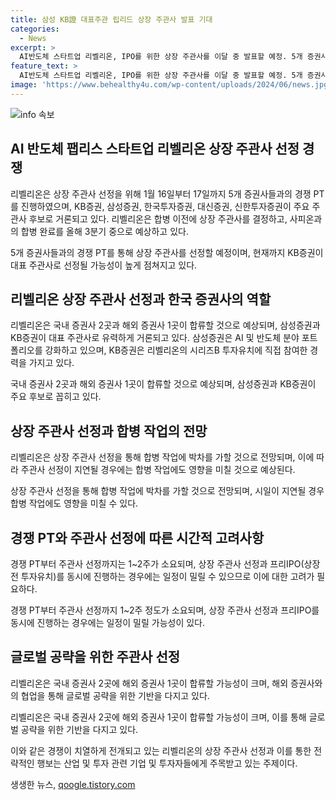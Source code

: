 ```yaml
---
title: 삼성 KB證 대표주관 립리드 상장 주관사 발표 기대
categories:
  - News
excerpt: >
  AI반도체 스타트업 리벨리온, IPO를 위한 상장 주관사를 이달 중 발표할 예정. 5개 증권사가 PT에 참여, KB증권과 삼성증권이 대표 주관사로 선정될 가능성 높아. 리벨리온과 사피온 합병 이전에 주관사 선정 작업을 마무리하고, 합병은 올해 3분기 중으로 예상. 국내 증권사 2곳과 해외 증권사 1곳이 합류 전망이며, 글로벌 공략을 위해 해외 증권사와 손잡을 수 있을 것으로 전망됨. 
feature_text: >
  AI반도체 스타트업 리벨리온, IPO를 위한 상장 주관사를 이달 중 발표할 예정. 5개 증권사가 PT에 참여, KB증권과 삼성증권이 대표 주관사로 선정될 가능성 높아. 리벨리온과 사피온 합병 이전에 주관사 선정 작업을 마무리하고, 합병은 올해 3분기 중으로 예상. 국내 증권사 2곳과 해외 증권사 1곳이 합류 전망이며, 글로벌 공략을 위해 해외 증권사와 손잡을 수 있을 것으로 전망됨. 
image: 'https://www.behealthy4u.com/wp-content/uploads/2024/06/news.jpg'
---
```


<p><img src="https://www.behealthy4u.com/wp-content/uploads/2024/06/news.jpg" alt="info 속보" /></p>

<h2 data-ke-size="size26">AI 반도체 팹리스 스타트업 리벨리온 상장 주관사 선정 경쟁</h2>

<p>리벨리온은 상장 주관사 선정을 위해 1월 16일부터 17일까지 5개 증권사들과의 경쟁 PT를 진행하였으며, KB증권, 삼성증권, 한국투자증권, 대신증권, 신한투자증권이 주요 주관사 후보로 거론되고 있다. 리벨리온은 합병 이전에 상장 주관사를 결정하고, 사피온과의 합병 완료를 올해 3분기 중으로 예상하고 있다.</p>

<p data-ke-size="size16">5개 증권사들과의 경쟁 PT를 통해 상장 주관사를 선정할 예정이며, 현재까지 KB증권이 대표 주관사로 선정될 가능성이 높게 점쳐지고 있다.</p>

<h2 data-ke-size="size26">리벨리온 상장 주관사 선정과 한국 증권사의 역할</h2>

<p>리벨리온은 국내 증권사 2곳과 해외 증권사 1곳이 합류할 것으로 예상되며, 삼성증권과 KB증권이 대표 주관사로 유력하게 거론되고 있다. 삼성증권은 AI 및 반도체 분야 포트폴리오를 강화하고 있으며, KB증권은 리벨리온의 시리즈B 투자유치에 직접 참여한 경력을 가지고 있다.</p>

<p data-ke-size="size16">국내 증권사 2곳과 해외 증권사 1곳이 합류할 것으로 예상되며, 삼성증권과 KB증권이 주요 후보로 꼽히고 있다.</p>

<h2 data-ke-size="size26">상장 주관사 선정과 합병 작업의 전망</h2>

<p>리벨리온은 상장 주관사 선정을 통해 합병 작업에 박차를 가할 것으로 전망되며, 이에 따라 주관사 선정이 지연될 경우에는 합병 작업에도 영향을 미칠 것으로 예상된다.</p>

<p data-ke-size="size16">상장 주관사 선정을 통해 합병 작업에 박차를 가할 것으로 전망되며, 시일이 지연될 경우 합병 작업에도 영향을 미칠 수 있다.</p>

<h2 data-ke-size="size26">경쟁 PT와 주관사 선정에 따른 시간적 고려사항</h2>

<p>경쟁 PT부터 주관사 선정까지는 1~2주가 소요되며, 상장 주관사 선정과 프리IPO(상장 전 투자유치)를 동시에 진행하는 경우에는 일정이 밀릴 수 있으므로 이에 대한 고려가 필요하다.</p>

<p data-ke-size="size16">경쟁 PT부터 주관사 선정까지 1~2주 정도가 소요되며, 상장 주관사 선정과 프리IPO를 동시에 진행하는 경우에는 일정이 밀릴 가능성이 있다.</p>

<h2 data-ke-size="size26">글로벌 공략을 위한 주관사 선정</h2>

<p>리벨리온은 국내 증권사 2곳에 해외 증권사 1곳이 합류할 가능성이 크며, 해외 증권사와의 협업을 통해 글로벌 공략을 위한 기반을 다지고 있다.</p>

<p data-ke-size="size16">리벨리온은 국내 증권사 2곳에 해외 증권사 1곳이 합류할 가능성이 크며, 이를 통해 글로벌 공략을 위한 기반을 다지고 있다.</p>

<p>이와 같은 경쟁이 치열하게 전개되고 있는 리벨리온의 상장 주관사 선정과 이를 통한 전략적인 행보는 산업 및 투자 관련 기업 및 투자자들에게 주목받고 있는 주제이다.</p>
생생한 뉴스, <a href="https://qoogle.tistory.com" rel="dofollow">qoogle.tistory.com</a>


